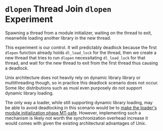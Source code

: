 # `dlopen` Thread Join `dlopen` Experiment

Spawning a thread from a module initializer, waiting on the thread to exit, meanwhile loading another library in the new thread.

This experiment is our control. It will predictably deadlock because the first `dlopen` function already holds `dl_load_lock` for the thread, then we create a new thread that tries to run `dlopen` necessitating `dl_load_lock` for that thread, and wait for the new thread to exit from the first thread thus causing a deadlock.

Unix architecture does not heavily rely on dynamic library library or multithreading though, so in practice this deadlock scenario does not occur. Some libc distributions such as musl even purposely do not support dynamic library loading.

The only way a loader, while still supporting dynamic library loading, may be able to avoid deadlocking in this scenario would be to [make the loader's module initialization phase MT-safe](../#investigating-the-idea-of-mt-safe-library-initialization). However, implementing such a mechanism is likely not worth the synchronization overhead increase it would comes with given the existing architectural advantages of Unix.
